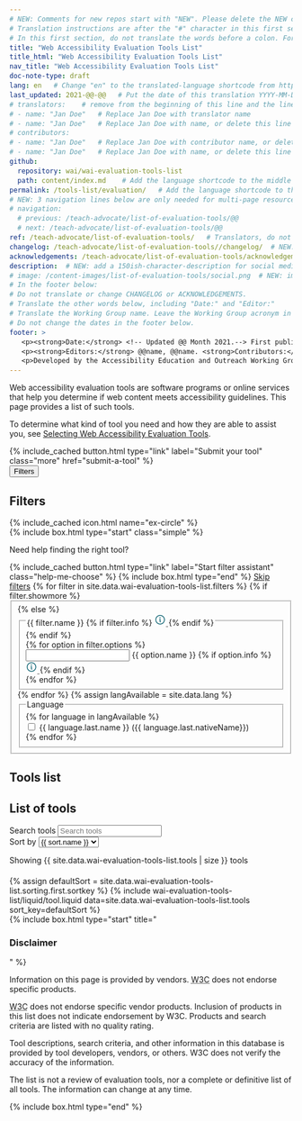 ```yaml
---
# NEW: Comments for new repos start with "NEW". Please delete the NEW comments. Leave the other comments for translators. Also, search for @@s to replace. For multi-page resources and other frontmatter info, see: https://wai-website-theme.netlify.app/writing/frontmatter/
# Translation instructions are after the "#" character in this first section. They are comments that do not show up in the web page. You do not need to translate the instructions after #.
# In this first section, do not translate the words before a colon. For example, do not translate "title:". Do translate the text after "title:".
title: "Web Accessibility Evaluation Tools List"
title_html: "Web Accessibility Evaluation Tools List" 
nav_title: "Web Accessibility Evaluation Tools List"
doc-note-type: draft
lang: en   # Change "en" to the translated-language shortcode from https://www.iana.org/assignments/language-subtag-registry/language-subtag-registry
last_updated: 2021-@@-@@   # Put the date of this translation YYYY-MM-DD (with month in the middle)
# translators:    # remove from the beginning of this line and the lines below: "# " (the hash sign and the space)
# - name: "Jan Doe"   # Replace Jan Doe with translator name
# - name: "Jan Doe"   # Replace Jan Doe with name, or delete this line if not multiple translators
# contributors:
# - name: "Jan Doe"   # Replace Jan Doe with contributor name, or delete this line if none
# - name: "Jan Doe"   # Replace Jan Doe with name, or delete this line if not multiple contributors
github:
  repository: wai/wai-evaluation-tools-list
  path: content/index.md    # Add the language shortcode to the middle of the filename, for example: content/index.fr.md
permalink: /tools-list/evaluation/   # Add the language shortcode to the end, with no slash at end, for example: /link/to/page/fr
# NEW: 3 navigation lines below are only needed for multi-page resources where you have previous and next at the bottom. If so, un-comment them; otherwise delete these lines.
# navigation:
  # previous: /teach-advocate/list-of-evaluation-tools/@@
  # next: /teach-advocate/list-of-evaluation-tools/@@
ref: /teach-advocate/list-of-evaluation-tools/   # Translators, do not change this
changelog: /teach-advocate/list-of-evaluation-tools//changelog/  # NEW: set up a changelog so it's ready for later
acknowledgements: /teach-advocate/list-of-evaluation-tools/acknowledgements/  # NEW: delete if don't have a separate acknowledgements page. And delete it in the footer below.
description:  # NEW: add a 150ish-character-description for social media   # translate the description
# image: /content-images/list-of-evaluation-tools/social.png  # NEW: image for social media (leave commented out if we don't have a specific one for this reource)
# In the footer below:
# Do not translate or change CHANGELOG or ACKNOWLEDGEMENTS.
# Translate the other words below, including "Date:" and "Editor:"
# Translate the Working Group name. Leave the Working Group acronym in English.
# Do not change the dates in the footer below.
footer: >
   <p><strong>Date:</strong> <!-- Updated @@ Month 2021.--> First published Month 20@@. CHANGELOG.</p>
   <p><strong>Editors:</strong> @@name, @@name. <strong>Contributors:</strong> @@name, @@name, and <a href="https://www.w3.org/groups/wg/eowg/participants">participants of the EOWG</a>. ACKNOWLEDGEMENTS lists contributors and credits.</p>
   <p>Developed by the Accessibility Education and Outreach Working Group (<a href="http://www.w3.org/WAI/EO/">EOWG</a>). Developed as part of the <a href="https://www.w3.org/WAI/about/projects/wai-coop/">WAI-CooP project</a>, co-funded by the European Commission.</p>
---
```


<style> 
{% include wai-evaluation-tools-list/css/styles.css %}
</style>
<div class="header-sup">
    <div class="header-left">
        <!-- <p>Web accessibility evaluation tools are software programs or online services that help you determine if web content meets accessibility guidelines. This page provides a list of evaluation tools that you can filter to find ones that match your particular needs.</p> -->
        <!-- <p>Web accessibility evaluation tools are software programs or online services that help you determine if web content meets accessibility guidelines. This page provides a list of evaluation tools that you can filter to find ones that match your particular needs. To determine what kind of tool you need and how they are able to assist you, see <a href="http://www.w3.org/WAI/eval/selectingtools">Selecting Web Accessibility Evaluation Tools</a>.</p> -->
        <p>Web accessibility evaluation tools are software programs or online services that help you determine if web content meets accessibility guidelines. This page provides a list of such tools.</p>
        <p>
            To determine what kind of tool you need and how they are able to assist you, see <a href="https://deploy-preview-32--wai-selecting-eval-tools.netlify.app/test-evaluate/tools/selecting/">Selecting Web Accessibility Evaluation Tools</a>.
        </p>
        {% include_cached button.html type="link" label="Submit your tool" class="more" href="submit-a-tool" %}
    </div>
    <div class="header-right">
    </div>
</div>
<div id="app">
    <div id="left-col" class="tools-filters">
        <button class="button button-filters" aria-haspopup="true" aria-expanded="false" id="openfilters">Filters</button>
        <form data-filter-form action="..." class="data-filter-form">
            <h2>Filters</h2>
            <div class="filter-header">
                <a class="close-filters">{% include_cached icon.html name="ex-circle" %}</a>
            </div>
            {% include box.html type="start" class="simple" %}
                <p>Need help finding the right tool?</p>
                {% include_cached button.html type="link" label="Start filter assistant" class="help-me-choose" %}
            {% include box.html type="end" %}
            <a href="#tools-list" class="button button--skip-link">Skip filters</a>
            {% for filter in site.data.wai-evaluation-tools-list.filters %}
                {% if filter.showmore %}
                    <fieldset id="{{ filter.id }}" collapsed="{{ filter.collapsed }}" class="showmore {{ filter.order }}">
                {% else %}
                    <fieldset id="{{ filter.id }}" collapsed="{{ filter.collapsed }}" class="{{ filter.order }}">
                {% endif %}
                <legend class="label" tabindex="0">{{ filter.name }}
                    {% if filter.info %}
                        <abbr title="{{ filter.info }}" class="toggletip-container">
                            <img alt="{{ filter.info }}" data-toggletip-content="{{ filter.info }}" tabindex="0" src="/content-images/wai-evaluation-tools-list/info.png" />
                            <span class="toggletip-span" role="status"></span>
                        </abbr>
                    {% endif %}
                </legend>
                    <div class="options">
                    {% for option in filter.options %}
                    <div class="filter-options field">
                        <input type="{{ filter.type }}" id="filter-{{ option.id }}" name="{{ option.id }}">
                        <label for="filter-{{ option.id }}"><span class='filterName'>{{ option.name }}</span><span class="filterPreCounter"></span>
                            {% if option.info %}
                                <abbr title="{{ option.info }}" class="toggletip-container">
                                    <img alt="{{option.info}}" data-toggletip-content="{{ option.info }}" tabindex="0" src="/content-images/wai-evaluation-tools-list/info.png" />
                                    <span class="toggletip-span-inline" role="status"></span>
                                </abbr>
                            {% endif %}
                        </label>
                    </div>
                {% endfor %}
                </div>
            </fieldset>
            {% endfor %}
            {% assign langAvailable = site.data.lang %}
            <fieldset id="language" collapsed="true">
                <legend class='collapsible' tabindex="0">Language </legend>  
                    <div class="options collapsible">
                    {% for language in langAvailable %}
                        <div class="filter-options field">
                            <input type="checkbox" id="lang-filter-{{ language.first }}" name="language">
                            <label for="lang-filter-{{ language.first }}"><span class='filterName'>{{ language.last.name }}</span><span lang="{{ language.first }}"> ({{
                                language.last.nativeName}})</span><span class="filterPreCounter"></span></label>
                        </div>
                    {% endfor %}
                    </div>
            </fieldset>
        </form>
    </div>
    <div id="tools-list">
        <h2>Tools list</h2>
        <div class="tools-list-header">
            <h2 class="visuallyhidden">List of tools</h2>
            <div class="field">
                <label for="search" aria-label="Search tools" class="visuallyhidden">Search tools</label>
                <input type="search" id="search" placeholder="Search tools">
            </div>
            <div class="field" class="sort-by">
                <label for="select">Sort by</label>
                <select id="select" class="field">
                    {% for sort in site.data.wai-evaluation-tools-list.sorting %}
                        {% if sort.selected == "true" %}
                            <option value="{{ sort.id }}" selected>{{ sort.name }}</option>
                        {% else %}
                            <option value="{{ sort.id }}">{{ sort.name }}</option>
                        {% endif %}
                    {% endfor %}
                </select>
            </div>
            <span id="status">
                <p id="total-tools">Showing <span>{{ site.data.wai-evaluation-tools-list.tools | size }} tools</span></p>
            </span>       
            <!-- {% include excol.html type="all" %} -->
            <!-- {% include_cached button.html label="Clear filters" class="clear-button"%} -->
        </div>
        <div id="activeFilters"></div>
        <h4 id="found-tools"></h4>
        <div id="tools-list-body" class="tools-list">
            {% assign defaultSort = site.data.wai-evaluation-tools-list.sorting.first.sortkey %}
            {% include wai-evaluation-tools-list/liquid/tool.liquid data=site.data.wai-evaluation-tools-list.tools sort_key=defaultSort %}
        </div>
        <div id="disclaimer">
            {% include box.html type="start" title="<h3>Disclaimer</h3>" %}
                <p>Information on this page is provided by vendors. <abbr title="World Wide Web Consortium">W3C</abbr> does not endorse specific products.</p>
                <p><abbr title="World Wide Web Consortium">W3C</abbr> does not endorse specific vendor products. Inclusion of products in this list does not indicate endorsement by W3C. Products and search criteria are listed with no quality rating.</p>
                <p>Tool descriptions, search criteria, and other information in this database is provided by tool developers, vendors, or others. W3C does not verify the accuracy of the information.</p>
                <p>The list is not a review of evaluation tools, nor a complete or definitive list of all tools. The information can change at any time.</p>
            {% include box.html type="end" %}
        </div>
    </div>
</div>
<div id="help-me-choose-overlay"><div class="overlay-content"></div></div>
<!-- <div class="button-submit-end">
    {% include_cached button.html type="link" label="Add your tool" class="more" href="submit-a-tool" %}  
</div> -->
<script>
{% include wai-evaluation-tools-list/js/utilities.js %}
{% include wai-evaluation-tools-list/js/tools.js %}
{% include wai-evaluation-tools-list/js/helpers.js %}
</script>